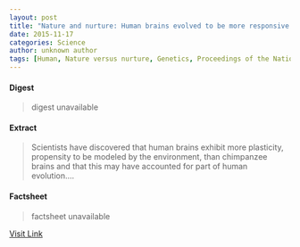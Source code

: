 ```yaml
---
layout: post
title: "Nature and nurture: Human brains evolved to be more responsive to environmental influences"
date: 2015-11-17
categories: Science
author: unknown author
tags: [Human, Nature versus nurture, Genetics, Proceedings of the National Academy of Sciences of the United States of America, Chimpanzee, Evolution, Brain, Psychology, Psychological concepts, Science, Neuroscience, Biology]
---
```



#### Digest
>digest unavailable

#### Extract
>Scientists have discovered that human brains exhibit more plasticity, propensity to be modeled by the environment, than chimpanzee brains and that this may have accounted for part of human evolution....

#### Factsheet
>factsheet unavailable

[Visit Link](http://www.sciencedaily.com/releases/2015/11/151116181023.htm)


